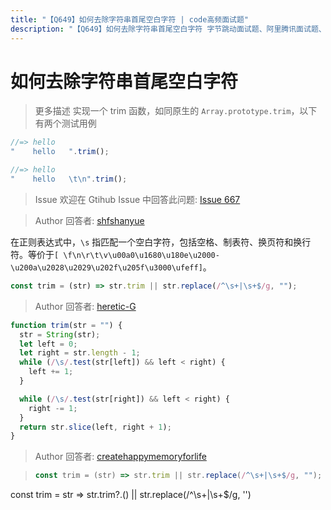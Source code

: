 ```yaml
---
title: "【Q649】如何去除字符串首尾空白字符 | code高频面试题"
description: "【Q649】如何去除字符串首尾空白字符 字节跳动面试题、阿里腾讯面试题、美团小米面试题。"
---
```


# 如何去除字符串首尾空白字符

> 更多描述
> 实现一个 trim 函数，如同原生的 `Array.prototype.trim`，以下有两个测试用例

```js
//=> hello
"    hello   ".trim();

//=> hello
"    hello   \t\n".trim();
```

> Issue
> 欢迎在 Gtihub Issue 中回答此问题: [Issue 667](https://github.com/shfshanyue/Daily-Question/issues/667)

> Author
> 回答者: [shfshanyue](https://github.com/shfshanyue)

在正则表达式中，`\s` 指匹配一个空白字符，包括空格、制表符、换页符和换行符。等价于`[ \f\n\r\t\v\u00a0\u1680\u180e\u2000-\u200a\u2028\u2029\u202f\u205f\u3000\ufeff]`。

```js
const trim = (str) => str.trim || str.replace(/^\s+|\s+$/g, "");
```

> Author
> 回答者: [heretic-G](https://github.com/heretic-G)

```javascript
function trim(str = "") {
  str = String(str);
  let left = 0;
  let right = str.length - 1;
  while (/\s/.test(str[left]) && left < right) {
    left += 1;
  }

  while (/\s/.test(str[right]) && left < right) {
    right -= 1;
  }
  return str.slice(left, right + 1);
}
```

> Author
> 回答者: [createhappymemoryforlife](https://github.com/createhappymemoryforlife)

> ```js
> const trim = (str) => str.trim || str.replace(/^\s+|\s+$/g, "");
> ```

const trim = str => str.trim?.() || str.replace(/^\s+|\s+$/g, '')
